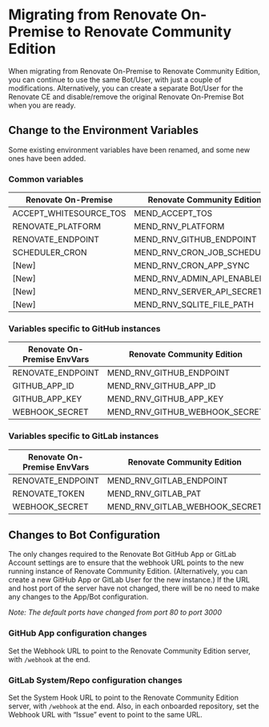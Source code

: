 # Migrating from Renovate On-Premise to Renovate Community Edition
When migrating from Renovate On-Premise to Renovate Community Edition, you can continue to use the same Bot/User, with just a couple of modifications. Alternatively, you can create a separate Bot/User for the Renovate CE and disable/remove the original Renovate On-Premise Bot when you are ready.

## Change to the Environment Variables
Some existing environment variables have been renamed, and some new ones have been added.

### Common variables
| Renovate On-Premise | Renovate Community Edition |
|--|--|
| ACCEPT_WHITESOURCE_TOS | MEND_ACCEPT_TOS | LICENSE_KEY | MEND_LICENSE_KEY |
| RENOVATE_PLATFORM | MEND_RNV_PLATFORM |
| RENOVATE_ENDPOINT | MEND_RNV_GITHUB_ENDPOINT |
| SCHEDULER_CRON | MEND_RNV_CRON_JOB_SCHEDULER |
| [New] | MEND_RNV_CRON_APP_SYNC |
| [New] | MEND_RNV_ADMIN_API_ENABLED |
| [New] | MEND_RNV_SERVER_API_SECRET |
| [New] | MEND_RNV_SQLITE_FILE_PATH |

### Variables specific to GitHub instances
| Renovate On-Premise EnvVars | Renovate Community Edition |
|--|--|
| RENOVATE_ENDPOINT | MEND_RNV_GITHUB_ENDPOINT |
| GITHUB_APP_ID | MEND_RNV_GITHUB_APP_ID |
| GITHUB_APP_KEY | MEND_RNV_GITHUB_APP_KEY |
| WEBHOOK_SECRET | MEND_RNV_GITHUB_WEBHOOK_SECRET |

### Variables specific to GitLab instances
| Renovate On-Premise EnvVars | Renovate Community Edition |
|--|--|
| RENOVATE_ENDPOINT | MEND_RNV_GITLAB_ENDPOINT |
| RENOVATE_TOKEN | MEND_RNV_GITLAB_PAT |
| WEBHOOK_SECRET | MEND_RNV_GITLAB_WEBHOOK_SECRET |

## Changes to Bot Configuration
The only changes required to the Renovate Bot GitHub App or GitLab Account settings are to ensure that the webhook URL points to the new running instance of Renovate Community Edition. (Alternatively, you can create a new GitHub App or GitLab User for the new instance.)
If the URL and host port of the server have not changed, there will be no need to make any changes to the App/Bot configuration.

_Note: The default ports have changed from port 80 to port 3000_
### GitHub App configuration changes
Set the Webhook URL to point to the Renovate Community Edition server, with `/webhook` at the end.

### GitLab System/Repo configuration changes
Set the System Hook URL to point to the Renovate Community Edition server, with `/webhook` at the end.
Also, in each onboarded repository, set the Webhook URL with “Issue” event to point to the same URL.
